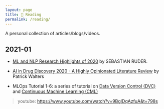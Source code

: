 ```yaml
---
layout: page
title: 📓 Reading
permalink: /reading/
---
```


A personal collection of articles/blogs/videos.

## 2021-01

* [ML and NLP Research Highlights of 2020](https://ruder.io/research-highlights-2020/) by SEBASTIAN RUDER. 

* [AI in Drug Discovery 2020 - A Highly Opinionated Literature Review](http://practicalcheminformatics.blogspot.com/2021/01/ai-in-drug-discovery-2020-highly.html) by Patrick Walters

* MLOps Tutorial 1-6: a series of tutorial on [Data Version Control (DVC)](https://dvc.org/) and [Continuous Machine Learning (CML)](https://cml.dev/)

> youtube: https://www.youtube.com/watch?v=9BgIDqAzfuA&t=798s